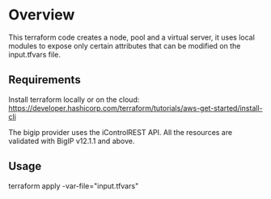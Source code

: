 # Overview

This terraform code creates a node, pool and a virtual server, it uses local modules to expose only certain attributes that can be modified on the input.tfvars file.

## Requirements

Install terraform locally or on the cloud: https://developer.hashicorp.com/terraform/tutorials/aws-get-started/install-cli

The bigip provider uses the iControlREST API. All the resources are validated with BigIP v12.1.1 and above.

## Usage

terraform apply -var-file="input.tfvars"



